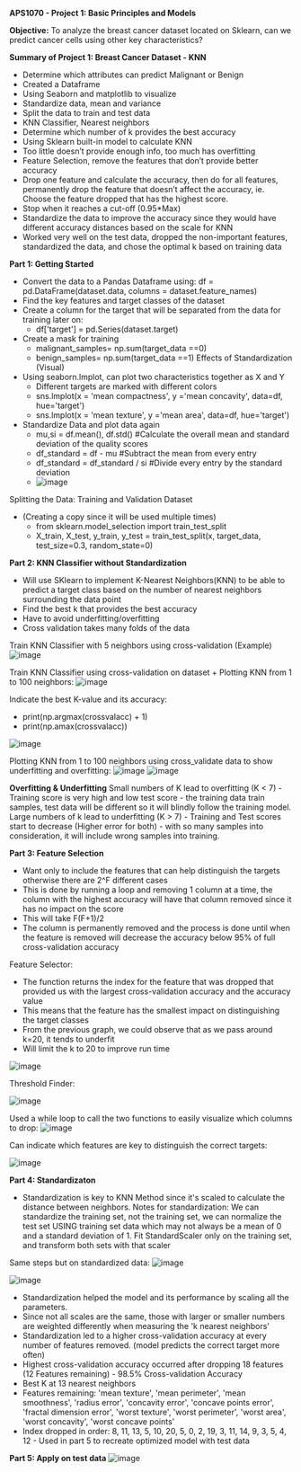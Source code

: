 **APS1070 - Project 1: Basic Principles and Models**

**Objective:** To analyze the breast cancer dataset located on Sklearn, can we predict cancer cells using other key characteristics?

**Summary of Project 1: Breast Cancer Dataset - KNN**
-	Determine which attributes can predict Malignant or Benign 
-	Created a Dataframe
-	Using Seaborn and matplotlib to visualize
-	Standardize data, mean and variance
-	Split the data to train and test data
-	KNN Classifier, Nearest neighbors
  -	Determine which number of k provides the best accuracy
  -	Using Sklearn built-in model to calculate KNN
  -	Too little doesn’t provide enough info, too much has overfitting
-	Feature Selection, remove the features that don’t provide better accuracy
  -	Drop one feature and calculate the accuracy, then do for all features, permanently drop the feature that doesn’t affect the accuracy, ie. Choose the feature dropped that has the highest score.
  -	Stop when it reaches a cut-off (0.95*Max)
-	Standardize the data to improve the accuracy since they would have different accuracy distances based on the scale for KNN
-	Worked very well on the test data, dropped the non-important features, standardized the data, and chose the optimal k based on training data


**Part 1: Getting Started**
- Convert the data to a Pandas Dataframe using: df = pd.DataFrame(dataset.data, columns = dataset.feature_names)
- Find the key features and target classes of the dataset
- Create a column for the target that will be separated from the data for training later on:
  - df['target'] = pd.Series(dataset.target)
- Create a mask for training
  - malignant_samples= np.sum(target_data ==0)
  - benign_samples= np.sum(target_data ==1)
Effects of Standardization (Visual)
- Using seaborn.lmplot, can plot two characteristics together as X and Y
  - Different targets are marked with different colors
  - sns.lmplot(x = 'mean compactness', y ='mean concavity', data=df, hue='target')
  - sns.lmplot(x = 'mean texture', y ='mean area', data=df, hue='target')
- Standardize Data and plot data again
  - mu,si = df.mean(), df.std() #Calculate the overall mean and standard deviation of the quality scores
  - df_standard = df - mu #Subtract the mean from every entry
  - df_standard = df_standard / si #Divide every entry by the standard deviation
  - ![image](https://github.com/Chengalex96/APS1070/assets/81919159/ae82378b-d6a9-43f6-81a1-cd8f13192677)

Splitting the Data: Training and Validation Dataset
- (Creating a copy since it will be used multiple times)
  - from sklearn.model_selection import train_test_split
  - X_train, X_test, y_train, y_test = train_test_split(x, target_data, test_size=0.3, random_state=0)

**Part 2: KNN Classifier without Standardization**
- Will use SKlearn to implement K-Nearest Neighbors(KNN) to be able to predict a target class based on the number of nearest neighbors surrounding the data point
-  Find the best k that provides the best accuracy
-  Have to avoid underfitting/overfitting
-  Cross validation takes many folds of the data
  
Train KNN Classifier with 5 neighbors using cross-validation (Example)
![image](https://github.com/Chengalex96/APS1070/assets/81919159/0444d030-95ac-4775-8982-8dca916dd045)

Train KNN Classifier using cross-validation on dataset + Plotting KNN from 1 to 100 neighbors:
![image](https://github.com/Chengalex96/APS1070/assets/81919159/ab8d51ce-587a-4441-8bee-dae547edec79)

Indicate the best K-value and its accuracy:
- print(np.argmax(crossvalacc) + 1)
- print(np.amax(crossvalacc))
  
![image](https://github.com/Chengalex96/APS1070/assets/81919159/65a8014f-1421-466f-9dc2-e1015a72bf65)

Plotting KNN from 1 to 100 neighbors using cross_validate data to show underfitting and overfitting:
![image](https://github.com/Chengalex96/APS1070/assets/81919159/77aa1d1c-b680-40cc-811e-794cbea2ee29)
![image](https://github.com/Chengalex96/APS1070/assets/81919159/65481fa2-3be3-4c80-aa6f-98d9435689ac)


**Overfitting & Underfitting**
Small numbers of K lead to overfitting (K < 7) - Training score is very high and low test score - the training data train samples, test data will be different so it will blindly follow the training model. 
Large numbers of k lead to underfitting (K > 7) - Training and Test scores start to decrease (Higher error for both) - with so many samples into consideration, it will include wrong samples into training. 

**Part 3: Feature Selection**
- Want only to include the features that can help distinguish the targets otherwise there are 2^F different cases
- This is done by running a loop and removing 1 column at a time, the column with the highest accuracy will have that column removed since it has no impact on the score
- This will take F(F+1)/2
- The column is permanently removed and the process is done until when the feature is removed will decrease the accuracy below 95% of full cross-validation accuracy

Feature Selector:
- The function returns the index for the feature that was dropped that provided us with the largest cross-validation accuracy and the accuracy value
- This means that the feature has the smallest impact on distinguishing the target classes
- From the previous graph, we could observe that as we pass around k=20, it tends to underfit
- Will limit the k to 20 to improve run time

![image](https://github.com/Chengalex96/APS1070/assets/81919159/901634be-d244-441c-8c89-83996e113bb0)

Threshold Finder: 

![image](https://github.com/Chengalex96/APS1070/assets/81919159/74a8bffd-fde3-409d-82f6-1fc1a1c057d2)

Used a while loop to call the two functions to easily visualize which columns to drop:
![image](https://github.com/Chengalex96/APS1070/assets/81919159/066662cd-3669-48ba-8cb8-f1bf34073f74)

Can indicate which features are key to distinguish the correct targets:

![image](https://github.com/Chengalex96/APS1070/assets/81919159/026d56de-3301-4bc5-a78b-33b79a419e60)

**Part 4: Standardizaton**
- Standardization is key to KNN Method since it's scaled to calculate the distance between neighbors.
Notes for standardization: We can standardize the training set, not the training set, we can normalize the test set USING training set data which may not always be a mean of 0 and a standard deviation of 1. Fit StandardScaler only on the training set, and transform both sets with that scaler

Same steps but on standardized data:
![image](https://github.com/Chengalex96/APS1070/assets/81919159/e2e96782-cf6f-42de-a988-6cb00d590d42)

![image](https://github.com/Chengalex96/APS1070/assets/81919159/b497813b-8ad1-4b14-9bfb-11402be32f59)

- Standardization helped the model and its performance by scaling all the parameters.
- Since not all scales are the same, those with larger or smaller numbers are weighted differently when measuring the 'k nearest neighbors'
- Standardization led to a higher cross-validation accuracy at every number of features removed. (model predicts the correct target more often)
- Highest cross-validation accuracy occurred after dropping 18 features (12 Features remaining) - 98.5% Cross-validation Accuracy
- Best K at 13 nearest neighbors
- Features remaining: 'mean texture', 'mean perimeter', 'mean smoothness', 'radius error', 'concavity error', 'concave points error', 'fractal dimension error', 'worst texture', 'worst perimeter', 'worst area', 'worst concavity', 'worst concave points'
- Index dropped in order: 8, 11, 13, 5, 10, 20, 5, 0, 2, 19, 3, 11, 14, 9, 3, 5, 4, 12 - Used in part 5 to recreate optimized model with test data

**Part 5: Apply on test data**
![image](https://github.com/Chengalex96/APS1070/assets/81919159/16f828d1-ced4-4a6f-9ab6-2496860f054b)



